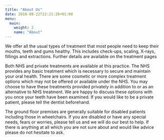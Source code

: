 ```yaml
---
title: "About Us"
date: 2018-08-22T22:21:28+01:00
menu:
  main:
    weight: 2
    name: "About"
---
```


We offer all the usual types of treatment that most people need to keep their mouths, teeth and gums healthy. This includes check-ups, scaling, X-rays, fillings and extractions. Further details are available on the treatment pages

Both NHS and private treatments are available at this practice. The NHS provides any basic treatment which is necessary to secure and maintain your oral health. There are some cosmetic or more complex treatment options which may not be offered or available under the NHS. You may choose to have these treatments provided privately in addition to or as an alternative to NHS treatment. We are happy to discuss these options with you once your teeth have been examined. If you would like to be a private patient, please tell the dentist beforehand.

The ground floor premises are generally suitable for disabled patients including those in wheelchairs. If you are disabled or have any special needs, fears or worries, please tell us and we will do our best to help. If there is anything at all which you are not sure about and would like advice please do not hesitate to ask.
